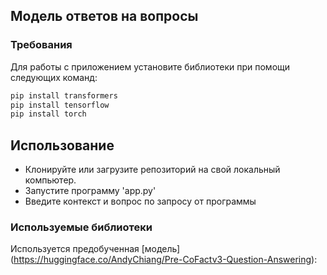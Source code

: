 ## Модель ответов на вопросы

### Требования

Для работы с приложением установите библиотеки при помощи следующих команд:
```python
pip install transformers
pip install tensorflow
pip install torch
```

## Использование
- Клонируйте или загрузите репозиторий на свой локальный компьютер.
- Запустите программу 'app.py'
- Введите контекст и вопрос по запросу от программы

### Используемые библиотеки
Используется предобученная [модель] (https://huggingface.co/AndyChiang/Pre-CoFactv3-Question-Answering):
